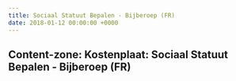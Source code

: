 ```yaml
---
title: Sociaal Statuut Bepalen - Bijberoep (FR)
date: 2018-01-12 00:00:00 +0000
---
```

<div class="box contentzone" style="margin-top:25px;">
    <div class="box-header">
        <h2>Content-zone: Kostenplaat: Sociaal Statuut Bepalen - Bijberoep (FR)</h2>
    </div>
    <div class="box-body">
    </div>
</div>